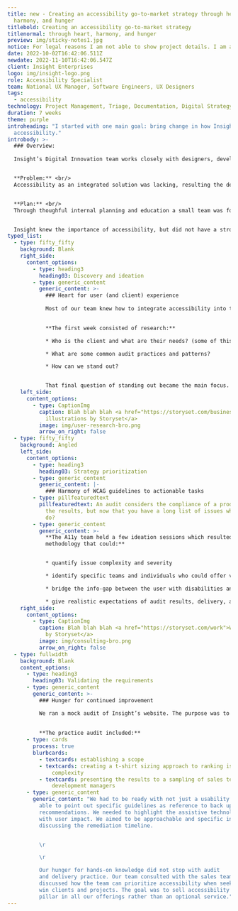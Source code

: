 ```yaml
---
title: new - Creating an accessibility go-to-market strategy through heart,
  harmony, and hunger
titlebold: Creating an accessibility go-to-market strategy
titlenormal: through heart, harmony, and hunger
preview: img/sticky-notes1.jpg
notice: For legal reasons I am not able to show project details. I am able to discuss the generalized process and am available to discuss in more detail upon request.
date: 2022-10-02T16:42:06.511Z
newdate: 2022-11-10T16:42:06.547Z
client: Insight Enterprises
logo: img/insight-logo.png
role: Accessibility Specialist
team: National UX Manager, Software Engineers, UX Designers
tags:
  - accessibility
technology: Project Management, Triage, Documentation, Digital Strategy
duration: 7 weeks
theme: purple
introheading: "I started with one main goal: bring change in how Insight markets
  accessibility."
introbody: >-
  ### Overview:
  
  Insight’s Digital Innovation team works closely with designers, developers, and techology experts to help companies implement next-generation digital solutions from the discovery to delivery phase.


  **Problem:** <br/>
  Accessibility as an integrated solution was lacking, resulting the delivery of inaccessible products.


  **Plan:** <br/>
  Through thoughful internal planning and education a small team was formed of like-minded and skilled individuals to launch a go-to-market strategy for Insight as an upcoming leader in the field.


  Insight knew the importance of accessibility, but did not have a strong stance on offering it to clients. Accessible practices were completed at the discretion of the individual consultant. Clients were not being educated and teammates were not being held accountable for designing and developing according to WCAG guidelines. During 2019 the collective of individuals with the knowledge to take on accessibility solutions came together to take accessibility within the company as a nice to have to a best in class integrated solution.
typed_list:
  - type: fifty_fifty
    background: Blank
    right_side:
      content_options:
        - type: heading3
          heading03: Discovery and ideation      
        - type: generic_content
          generic_content: >-
            ### Heart for user (and client) experience
            
            Most of our team knew how to integrate accessibility into the design and development process, but we didn’t have a formal audit methodology.

            
            **The first week consisted of research:**

            * Who is the client and what are their needs? (some of this was provided in the bid brief)

            * What are some common audit practices and patterns?

            * How can we stand out?


            That final question of standing out became the main focus. Our team had the heart and the design/development experience, but we lacked audit-specific experience. Rather than keep the deliverable to a handoff of data only, the team focused on integrating remediation as part of our bid. We sought to answer the “okay, now what?” that can follow introducing anyone to new concepts. We sought empathy in our bid for clients that may be overwhelmed with the changes needed for compliance.
    left_side:
      content_options:
        - type: CaptionImg
          caption: Blah blah blah <a href="https://storyset.com/business">Business
            illustrations by Storyset</a>
          image: img/user-research-bro.png
          arrow_on_right: false
  - type: fifty_fifty
    background: Angled
    left_side:
      content_options:
        - type: heading3
          heading03: Strategy prioritization      
        - type: generic_content
          generic_content: |-
            ### Harmony of WCAG guidelines to actionable tasks
        - type: pillfeaturedtext
          pillfeaturedtext: An audit considers the compliance of a product and the data as
            the results, but now that you have a long list of issues what do you
            do?
        - type: generic_content
          generic_content: >-
            **The A11y team held a few ideation sessions which resulted in a
            methodology that could:**


            * quantify issue complexity and severity

            * identify specific teams and individuals who could offer valuable remediation experience for a variety of issues

            * bridge the info-gap between the user with disabilities and stakeholders that still struggle to see accessibility as beneficial outside of lawsuit prevention 

            * give realistic expectations of audit results, delivery, and remediation planning without first seeing a single visual for the product involved in the bid
    right_side:
      content_options:
        - type: CaptionImg
          caption: Blah blah blah <a href="https://storyset.com/work">Work illustrations
            by Storyset</a>
          image: img/consulting-bro.png
          arrow_on_right: false
  - type: fullwidth
    background: Blank
    content_options:
      - type: heading3
        heading03: Validating the requirements
      - type: generic_content
        generic_content: >-
          ### Hunger for continued improvement

          We ran a mock audit of Insight’s website. The purpose was to practice and present a real plan for changes that should and could be implemented internally.
          
          
          **The practice audit included:**
      - type: cards
        process: true
        blurbcards:
          - textcards: establishing a scope
          - textcards: creating a t-shirt sizing approach to ranking issue severity and
              complexity
          - textcards: presenting the results to a sampling of sales team managers and
              development managers
      - type: generic_content
        generic_content: "We had to be ready with not just a usability answer, but be
          able to point out specific guidelines as reference to back up our
          recommendations. We needed to highlight the assistive technology along
          with user impact. We aimed to be approachable and specific in
          discussing the remediation timeline.


          \r

          \r

          Our hunger for hands-on knowledge did not stop with audit
          and delivery practice. Our team consulted with the sales team. We
          discussed how the team can prioritize accessibility when seeking to
          win clients and projects. The goal was to sell accessibility as a new
          pillar in all our offerings rather than an optional service."
---
```

